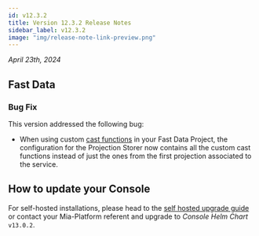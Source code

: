```yaml
---
id: v12.3.2
title: Version 12.3.2 Release Notes
sidebar_label: v12.3.2
image: "img/release-note-link-preview.png"
---
```


_April 23th, 2024_

## Fast Data

### Bug Fix

This version addressed the following bug:  
* When using custom [cast functions](/fast_data/configuration/projection_storer.md#cast-functions-and-additional-cast-functions) in your Fast Data Project, the configuration for the Projection Storer now contains all the custom cast functions instead of just the ones from the first projection associated to the service.

## How to update your Console

For self-hosted installations, please head to the [self hosted upgrade guide](/infrastructure/self-hosted/installation-chart/100_how-to-upgrade.md#v12---version-upgrades) or contact your Mia-Platform referent and upgrade to _Console Helm Chart_ `v13.0.2`.
